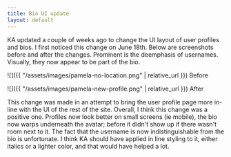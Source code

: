 ```yaml
---
title: Bio UI update
layout: default
---
```


KA updated a couple of weeks ago to change the UI layout of user profiles and bios. I first noticed this change on June 18th. Below are screenshots before and after the changes. Prominent is the deemphasis of usernames. Visually, they now appear to be part of the bio.

![]({{ "/assets/images/pamela-no-location.png" | relative_url }})
Before

![]({{ "/assets/images/pamela-new-profile.png" | relative_url }})
After


This change was made in an attempt to bring the user profile page more in-line with the UI of the rest of the site. Overall, I think this change was a positive one. Profiles now look better on small screens (ie mobile), the bio now warps underneath the avatar; before it didn't show up if there wasn't room next to it. The fact that the username is now indistinguishable from the bio is unfortunate. I think KA should have applied in line styling to it, either italics or a lighter color, and that would have helped a lot.
